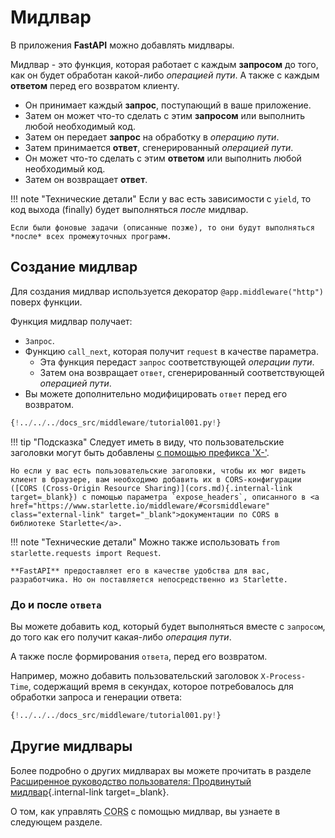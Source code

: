 # Мидлвар

В приложения **FastAPI** можно добавлять мидлвары.

Мидлвар - это функция, которая работает с каждым **запросом** до того, как он будет обработан какой-либо *операцией пути*. А также с каждым **ответом** перед его возвратом клиенту.

* Он принимает каждый **запрос**, поступающий в ваше приложение.
* Затем он может что-то сделать с этим **запросом** или выполнить любой необходимый код.
* Затем он передает **запрос** на обработку в *операцию пути*.
* Затем принимается **ответ**, сгенерированный *операцией пути*.
* Он может что-то сделать с этим **ответом** или выполнить любой необходимый код.
* Затем он возвращает **ответ**.

!!! note "Технические детали"
    Если у вас есть зависимости с `yield`, то код выхода (finally) будет выполняться *после* мидлвар.

    Если были фоновые задачи (описанные позже), то они будут выполняться *после* всех промежуточных программ.

## Создание мидлвар

Для создания мидлвар используется декоратор `@app.middleware("http")` поверх функции.

Функция мидлвар получает:

* `Запрос`.
* Функцию `call_next`, которая получит `request` в качестве параметра.
    * Эта функция передаст `запрос` соответствующей *операции пути*.
    * Затем она возвращает `ответ`, сгенерированный соответствующей *операцией пути*.
* Вы можете дополнительно модифицировать `ответ` перед его возвратом.

```Python hl_lines="8-9  11  14"
{!../../../docs_src/middleware/tutorial001.py!}
```

!!! tip "Подсказка"
    Следует иметь в виду, что пользовательские заголовки могут быть добавлены <a href="https://developer.mozilla.org/en-US/docs/Web/HTTP/Headers" class="external-link" target="_blank">с помощью префикса 'X-'</a>.

    Но если у вас есть пользовательские заголовки, чтобы их мог видеть клиент в браузере, вам необходимо добавить их в CORS-конфигурации ([CORS (Cross-Origin Resource Sharing)](cors.md){.internal-link target=_blank}) с помощью параметра `expose_headers`, описанного в <a href="https://www.starlette.io/middleware/#corsmiddleware" class="external-link" target="_blank">документации по CORS в библиотеке Starlette</a>.

!!! note "Технические детали"
    Можно также использовать `from starlette.requests import Request`.

    **FastAPI** предоставляет его в качестве удобства для вас, разработчика. Но он поставляется непосредственно из Starlette.

### До и после `ответа`

Вы можете добавить код, который будет выполняться вместе с `запросом`, до того как его получит какая-либо *операция пути*.

А также после формирования `ответа`, перед его возвратом.

Например, можно добавить пользовательский заголовок `X-Process-Time`, содержащий время в секундах, которое потребовалось для обработки запроса и генерации ответа:

```Python hl_lines="10  12-13"
{!../../../docs_src/middleware/tutorial001.py!}
```

## Другие мидлвары

Более подробно о других мидлварах вы можете прочитать в разделе [Расширенное руководство пользователя: Продвинутый мидлвар](../advanced/middleware.md){.internal-link target=_blank}.

О том, как управлять <abbr title="Cross-Origin Resource Sharing">CORS</abbr> с помощью мидлвар, вы узнаете в следующем разделе.
